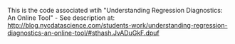 This is the code associated wtih "Understanding Regression Diagnostics: An Online Tool" - See description at: http://blog.nycdatascience.com/students-work/understanding-regression-diagnostics-an-online-tool/#sthash.JvADuGkF.dpuf
